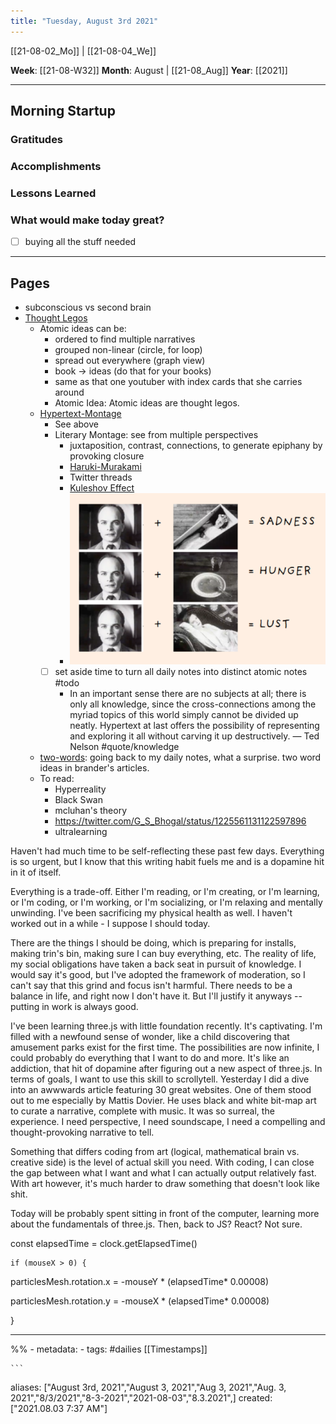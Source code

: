 ```yaml
---
title: "Tuesday, August 3rd 2021"
---
```

[[21-08-02_Mo]] | [[21-08-04_We]] 

**Week**: [[21-08-W32]]
**Month**: August | [[21-08_Aug]]
**Year**: [[2021]]

----
## Morning Startup

### Gratitudes

### Accomplishments

### Lessons Learned

### What would make today great?
- [ ]  buying all the stuff needed

----
## Pages
- subconscious vs second brain
- [Thought Legos](https://subconscious.substack.com/p/thought-legos)
	- Atomic ideas can be:
		- ordered to find multiple narratives
		- grouped non-linear (circle, for loop)
		- spread out everywhere (graph view)
		- book -> ideas (do that for your books)
		- same as that one youtuber with index cards that she carries around
		- Atomic Idea: Atomic ideas are thought legos.
	- [Hypertext-Montage](https://subconscious.substack.com/p/hypertext-montage)
		- See above
		- Literary Montage: see from multiple perspectives
			- juxtaposition, contrast, connections, to generate epiphany by provoking closure
			- [Haruki-Murakami](Haruki-Murakami.md)
			- Twitter threads
			- [Kuleshov Effect](kuleshov-effect.md)
			- ![](Pasted%20image%2020210803074704.png)
		- [ ] set aside time to turn all daily notes into distinct atomic notes #todo
			- In an important sense there are no subjects at all; there is only all knowledge, since the cross-connections among the myriad topics of this world simply cannot be divided up neatly. Hypertext at last offers the possibility of representing and exploring it all without carving it up destructively. — Ted Nelson #quote/knowledge
	- [two-words](two-words.md): going back to my daily notes, what a surprise. two word ideas in brander's articles. 
	- To read:
		- Hyperreality
		- Black Swan
		- mcluhan's theory
		- https://twitter.com/G_S_Bhogal/status/1225561131122597896
		- ultralearning


Haven't had much time to be self-reflecting these past few days. Everything is so urgent, but I know that this writing habit fuels me and is a dopamine hit in it of itself. 

Everything is a trade-off. Either I'm reading, or I'm creating, or I'm learning, or I'm coding, or I'm working, or I'm socializing, or I'm relaxing and mentally unwinding. I've been sacrificing my physical health as well. I haven't worked out in a while - I suppose I should today.

There are the things I should be doing, which is preparing for installs, making trin's bin, making sure I can buy everything, etc. The reality of life, my social obligations have taken a back seat in pursuit of knowledge. I would say it's good, but I've adopted the framework of moderation, so I can't say that this grind and focus isn't harmful. There needs to be a balance in life, and right now I don't have it. But I'll justify it anyways -- putting in work is always good. 

I've been learning three.js with little foundation recently. It's captivating. I'm filled with a newfound sense of wonder, like a child discovering that amusement parks exist for the first time. The possibilities are now infinite, I could probably do everything that I want to do and more. It's like an addiction, that hit of dopamine after figuring out a new aspect of three.js. In terms of goals, I want to use this skill to scrollytell. Yesterday I did a dive into an awwwards article featuring 30 great websites. One of them stood out to me especially by Mattis Dovier. He uses black and white bit-map art to curate a narrative, complete with music. It was so surreal, the experience. I need perspective, I need soundscape, I need a compelling and thought-provoking narrative to tell. 

Something that differs coding from art (logical, mathematical brain vs. creative side) is the level of actual skill you need. With coding, I can close the gap between what I want and what I can actually output relatively fast. With art however, it's much harder to draw something that doesn't look like shit.

Today will be probably spent sitting in front of the computer, learning more about the fundamentals of three.js. Then, back to JS? React? Not sure. 

const elapsedTime = clock.getElapsedTime()

	if (mouseX > 0) {

particlesMesh.rotation.x = -mouseY * (elapsedTime* 0.00008)

particlesMesh.rotation.y = -mouseX * (elapsedTime* 0.00008)

}

----
%% - metadata:
	- tags: #dailies [[Timestamps]] 


	```
aliases: ["August 3rd, 2021","August 3, 2021","Aug 3, 2021","Aug. 3, 2021","8/3/2021","8-3-2021","2021-08-03","8.3.2021",]
created: ["2021.08.03 7:37 AM"]
```